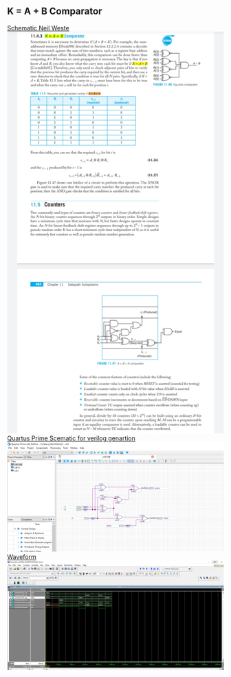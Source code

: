 ## K = A + B Comparator

[Schematic Neil Weste](schematic.jpg)<br>
![Schematic Neil Weste](schematic.jpg)<br>
[Quartus Prime Scematic for verilog genartion](cell1.png)<br>
![Quartus Prime Scematic for verilog genartion](cell1.png)<br>
[Waveform](waveform.png)<br>
![Waveform](waveform.png)<br>
